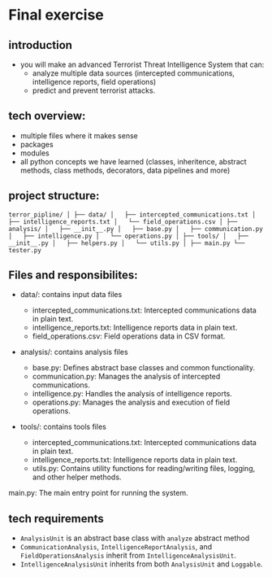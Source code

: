 # Final exercise

## introduction
- you will make an advanced Terrorist Threat Intelligence System that can:
  - analyze multiple data sources (intercepted communications, intelligence reports, field operations)
  - predict and prevent terrorist attacks.

## tech overview:
- multiple files where it makes sense
- packages
- modules
- all python concepts we have learned (classes, inheritence, abstract methods, class methods, decorators, data pipelines and more)


## project structure:
`
terror_pipline/
│
├── data/
│   ├── intercepted_communications.txt
│   ├── intelligence_reports.txt
│   └── field_operations.csv
│
├── analysis/
│   ├── __init__.py
│   ├── base.py
│   ├── communication.py
│   ├── intelligence.py
│   └── operations.py
│
├── tools/
│   ├── __init__.py
│   ├── helpers.py
│   └── utils.py
│
├── main.py
└── tester.py
`

## Files and responsibilites:
- data/: contains input data files
  - intercepted_communications.txt: Intercepted communications data in plain text.
  - intelligence_reports.txt: Intelligence reports data in plain text.
  - field_operations.csv: Field operations data in CSV format.


- analysis/: contains analysis files
  - base.py: Defines abstract base classes and common functionality.
  - communication.py: Manages the analysis of intercepted communications.
  - intelligence.py: Handles the analysis of intelligence reports.
  - operations.py: Manages the analysis and execution of field operations.


- tools/: contains tools files
  - intercepted_communications.txt: Intercepted communications data in plain text.
  - intelligence_reports.txt: Intelligence reports data in plain text.
  - utils.py: Contains utility functions for reading/writing files, logging, and other helper methods.

main.py: The main entry point for running the system.


## tech requirements
- `AnalysisUnit` is an abstract base class with `analyze` abstract method
- `CommunicationAnalysis`, `IntelligenceReportAnalysis`, and `FieldOperationsAnalysis` inherit from `IntelligenceAnalysisUnit`.
- `IntelligenceAnalysisUnit` inherits from both `AnalysisUnit` and `Loggable`.



















